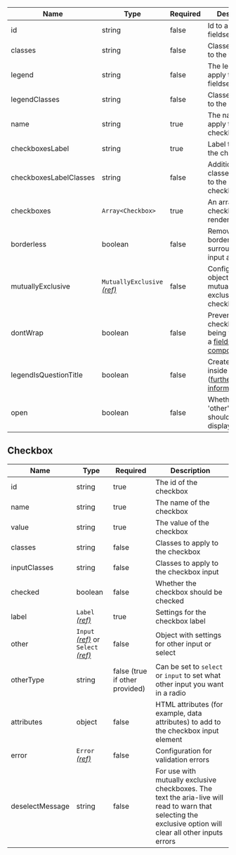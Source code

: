 | Name                   | Type                                                          | Required | Description                                                                                                 |
| ---------------------- | ------------------------------------------------------------- | -------- | ----------------------------------------------------------------------------------------------------------- |
| id                     | string                                                        | false    | Id to apply to the fieldset                                                                                 |
| classes                | string                                                        | false    | Classes to apply to the fieldset                                                                            |
| legend                 | string                                                        | false    | The legend to apply to the fieldset                                                                         |
| legendClasses          | string                                                        | false    | Classes to apply to the legend                                                                              |
| name                   | string                                                        | true     | The name to apply to the checkboxes                                                                         |
| checkboxesLabel        | string                                                        | true     | Label to apply to the checkboxes                                                                            |
| checkboxesLabelClasses | string                                                        | false    | Additional classes to apply to the checkboxesLabel                                                          |
| checkboxes             | `Array<Checkbox>`                                             | true     | An array of checkboxes to render                                                                            |
| borderless             | boolean                                                       | false    | Removes the border surrounding the input and label                                                          |
| mutuallyExclusive      | `MutuallyExclusive` [_(ref)_](/components/mutually-exclusive) | false    | Configuration object if this is a mutually exclusive checkbox list                                          |
| dontWrap               | boolean                                                       | false    | Prevents the checkboxes from being wrapped in a [fieldset component](/components/fieldset)                  |
| legendIsQuestionTitle  | boolean                                                       | false    | Creates a `h1` inside the legend ([further information](/components/fieldset#legend-as-pagequestion-title)) |
| open                   | boolean                                                       | false    | Whether the 'other' input should be displayed                                                               |

## Checkbox

| Name            | Type                                                                           | Required                       | Description                                                                                                                                                 |
| --------------- | ------------------------------------------------------------------------------ | ------------------------------ | ----------------------------------------------------------------------------------------------------------------------------------------------------------- |
| id              | string                                                                         | true                           | The id of the checkbox                                                                                                                                      |
| name            | string                                                                         | true                           | The name of the checkbox                                                                                                                                    |
| value           | string                                                                         | true                           | The value of the checkbox                                                                                                                                   |
| classes         | string                                                                         | false                          | Classes to apply to the checkbox                                                                                                                            |
| inputClasses    | string                                                                         | false                          | Classes to apply to the checkbox input                                                                                                                      |
| checked         | boolean                                                                        | false                          | Whether the checkbox should be checked                                                                                                                      |
| label           | `Label` [_(ref)_](/components/label)                                           | true                           | Settings for the checkbox label                                                                                                                             |
| other           | `Input` [_(ref)_](/components/input) or `Select` [_(ref)_](/components/select) | false                          | Object with settings for other input or select                                                                                                              |
| otherType       | string                                                                         | false (true if other provided) | Can be set to `select` or `input` to set what other input you want in a radio                                                                               |
| attributes      | object                                                                         | false                          | HTML attributes (for example, data attributes) to add to the checkbox input element                                                                         |
| error           | `Error` [_(ref)_](/components/error)                                           | false                          | Configuration for validation errors                                                                                                                         |
| deselectMessage | string                                                                         | false                          | For use with mutually exclusive checkboxes. The text the aria-live will read to warn that selecting the exclusive option will clear all other inputs errors |
